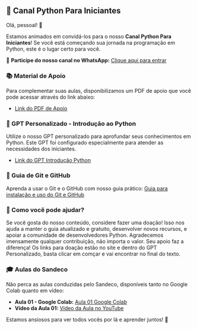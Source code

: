 ## 🐍 Canal Python Para Iniciantes

Olá, pessoal! 👋

Estamos animados em convidá-los para o nosso **Canal Python Para Iniciantes**! Se você está começando sua jornada na programação em Python, este é o lugar certo para você.

🔗 **Participe do nosso canal no WhatsApp:** [Clique aqui para entrar](https://chat.whatsapp.com/FZiM8oiXKYY06XkG4e4Cjm)

### 📚 Material de Apoio

Para complementar suas aulas, disponibilizamos um PDF de apoio que você pode acessar através do link abaixo:

- [Link do PDF de Apoio](https://drive.google.com/file/d/1Ao5YqpqkkPWdQ0H8VzeMd0ZAqXJCFmit/view?usp=sharing)

### 🤖 GPT Personalizado - Introdução ao Python

Utilize o nosso GPT personalizado para aprofundar seus conhecimentos em Python. Este GPT foi configurado especialmente para atender as necessidades dos iniciantes.

- [Link do GPT Introdução Python](https://chatgpt.com/g/g-djTieAZNX-python-para-iniciantes)

### 📖 Guia de Git e GitHub

Aprenda a usar o Git e o GitHub com nosso guia prático: [Guia para instalação e uso do Git e GitHub](https://linuxgo.com.br/index.html)

### 💖 Como você pode ajudar?

Se você gosta do nosso conteúdo, considere fazer uma doação! Isso nos ajuda a manter o guia atualizado e gratuito, desenvolver novos recursos, e apoiar a comunidade de desenvolvedores Python. Agradecemos imensamente qualquer contribuição, não importa o valor. Seu apoio faz a diferença! Os links para doação estão no site e dentro do GPT Personalizado, basta clicar em comçar e vai encontrar no final do texto.

### 🎓 Aulas do Sandeco

Não perca as aulas conduzidas pelo Sandeco, disponíveis tanto no Google Colab quanto em vídeo:

- **Aula 01 - Google Colab:** [Aula 01 Google Colab](https://colab.research.google.com/drive/1IgI2B71G0y-y4ZUwrIfzj_LmVZPcfCgE?usp=sharing)
- **Vídeo da Aula 01:** [Vídeo da Aula no YouTube](https://youtube.com/live/PtpL9AFW5gs)

Estamos ansiosos para ver todos vocês por lá e aprender juntos! 🚀
